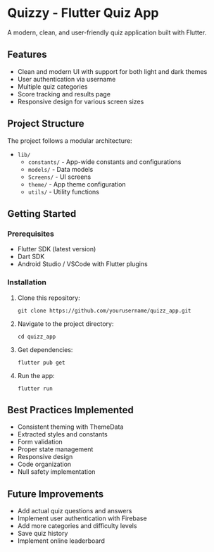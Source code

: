 # Quizzy - Flutter Quiz App

A modern, clean, and user-friendly quiz application built with Flutter.

## Features

- Clean and modern UI with support for both light and dark themes
- User authentication via username
- Multiple quiz categories
- Score tracking and results page
- Responsive design for various screen sizes

## Project Structure

The project follows a modular architecture:

- `lib/`
  - `constants/` - App-wide constants and configurations
  - `models/` - Data models
  - `Screens/` - UI screens
  - `theme/` - App theme configuration
  - `utils/` - Utility functions

## Getting Started

### Prerequisites

- Flutter SDK (latest version)
- Dart SDK
- Android Studio / VSCode with Flutter plugins

### Installation

1. Clone this repository:

   ```
   git clone https://github.com/yourusername/quizz_app.git
   ```

2. Navigate to the project directory:

   ```
   cd quizz_app
   ```

3. Get dependencies:

   ```
   flutter pub get
   ```

4. Run the app:
   ```
   flutter run
   ```

## Best Practices Implemented

- Consistent theming with ThemeData
- Extracted styles and constants
- Form validation
- Proper state management
- Responsive design
- Code organization
- Null safety implementation

## Future Improvements

- Add actual quiz questions and answers
- Implement user authentication with Firebase
- Add more categories and difficulty levels
- Save quiz history
- Implement online leaderboard
